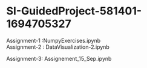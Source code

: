 # SI-GuidedProject-581401-1694705327
Assignment-1 :NumpyExercises.ipynb    
Assignment-2 : DataVisualization-2.ipynb

Assignment-3: Assignement_15_Sep.ipynb
